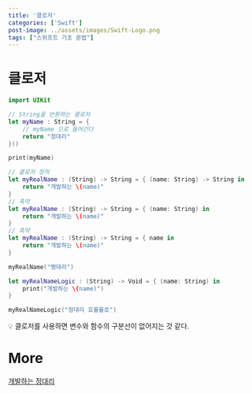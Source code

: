 ```yaml
---
title: '클로저'
categories: ['Swift']
post-image: ../assets/images/Swift-Logo.png
tags: ["스위프트 기초 문법"]
---
```


# 클로저

```swift
import UIKit

// String을 반환하는 클로저
let myName : String = {
    // myName 으로 들어간다
    return "정대리"
}()

print(myName)

// 클로저 정의
let myRealName : (String) -> String = { (name: String) -> String in
    return "개발하는 \(name)"
}
// 축약
let myRealName : (String) -> String = { (name: String) in
    return "개발하는 \(name)"
}
// 축약
let myRealName : (String) -> String = { name in
    return "개발하는 \(name)"
}

myRealName("쩡대리")

let myRealNameLogic : (String) -> Void = { (name: String) in
    print("개발하는 \(name)")
}

myRealNameLogic("정대리 호롤롤로")
```

💡 클로저를 사용하면 변수와 함수의 구분선이 없어지는 것 같다.



# More

[개발하는 정대리](https://www.youtube.com/c/개발하는정대리/playlists])



